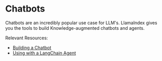 # Chatbots

Chatbots are an incredibly popular use case for LLM's. LlamaIndex gives you the tools to build Knowledge-augmented chatbots and agents.

Relevant Resources:

- [Building a Chatbot](/end_to_end_tutorials/chatbots/building_a_chatbot.md)
- [Using with a LangChain Agent](/community/integrations/using_with_langchain.md)
